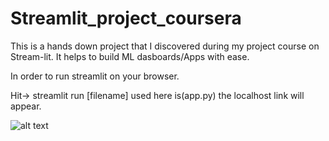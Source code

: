 # Streamlit_project_coursera
This is a hands down project that I discovered during my project course on Stream-lit. It helps to build ML dasboards/Apps with ease. 

In order to run streamlit on your browser.

Hit-> streamlit run [filename] used here is(app.py)
the localhost link will appear.

![alt text](http://url/to/https://i.ibb.co/NmYTyyk/Screenshot-37.png.png)
